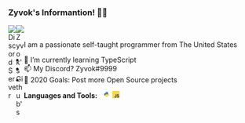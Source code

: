 ### Zyvok's Informantion! 👊🏼
<a href="https://discord.gg/2j4Ap45">
  <img align="left" alt="Discord Server" width="16px" src="https://cdn.jsdelivr.net/npm/simple-icons@v3/icons/discord.svg" />
</a>
 <a href="https://github.com/ZyvoksCode">
  <img align="left" alt="Zyvok's Github's" width="16px" src="https://cdn.jsdelivr.net/npm/simple-icons@v3/icons/github.svg" />
</a>

<br />


I am a passionate self-taught programmer from The United States
 - 💎 I’m currently learning TypeScript
- 📫 My Discord? Zyvok#9999
- 🎁 2020 Goals: Post more Open Source projects

**Languages and Tools:** &nbsp;
<code><img height="15" src="https://raw.githubusercontent.com/github/explore/80688e429a7d4ef2fca1e82350fe8e3517d3494d/topics/python/python.png"></code>
 <code><img height="15" src="https://raw.githubusercontent.com/github/explore/80688e429a7d4ef2fca1e82350fe8e3517d3494d/topics/javascript/javascript.png"></code>
 <br />

